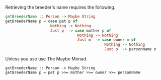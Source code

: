 
Retrieving the breeder&#39;s name requires the following.

```haskell
getBreederName :: Person -> Maybe String
getBreederName p = case pet p of
                    Nothing -> Nothing
                    Just p  -> case mother p of
                                Nothing -> Nothing
                                Just m  -> case owner m of
                                            Nothing -> Nothing
                                            Just o  -> personName o                            
```

<div class="fragment">
    <p>Unless you use use The Maybe Monad.</p>

<pre><code class="haskell">getBreederName :: Person -> Maybe String
getBreederName p = pet p >>= mother >>= owner >>= personName
</code></pre>
</div>
